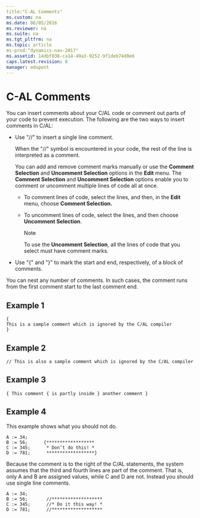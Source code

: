 ```yaml
---
title:"C-AL Comments"
ms.custom: na
ms.date: 06/05/2016
ms.reviewer: na
ms.suite: na
ms.tgt_pltfrm: na
ms.topic: article
ms-prod:"dynamics-nav-2017"
ms.assetid: 14dbf038-ca14-49a3-9252-9f1deb74d0e6
caps.latest.revision: 8
manager: edupont
---
```

# C-AL Comments
You can insert comments about your C\/AL code or comment out parts of your code to prevent execution. The following are the two ways to insert comments in C\/AL:  
  
-   Use "\/\/" to insert a single line comment.  
  
     When the "\/\/" symbol is encountered in your code, the rest of the line is interpreted as a comment.  
  
     You can add and remove comment marks manually or use the **Comment Selection** and **Uncomment Selection** options in the **Edit** menu. The **Comment Selection** and **Uncomment Selection** options enable you to comment or uncomment multiple lines of code all at once.  
  
    -   To comment lines of code, select the lines, and then, in the **Edit** menu, choose **Comment Selection.**  
  
    -   To uncomment lines of code, select the lines, and then choose **Uncomment Selection**.  
  
        > [!NOTE]  
        >  To use the **Uncomment Selection**, all the lines of code that you select must have comment marks.  
  
-   Use "{" and "}" to mark the start and end, respectively, of a block of comments.  
  
 You can nest any number of comments. In such cases, the comment runs from the first comment start to the last comment end.  
  
## Example 1  
  
```  
{  
This is a sample comment which is ignored by the C/AL compiler  
}  
```  
  
## Example 2  
  
```  
// This is also a sample comment which is ignored by the C/AL compiler  
```  
  
## Example 3  
  
```  
{ This comment { is partly inside } another comment }  
```  
  
## Example 4  
 This example shows what you should not do.  
  
```  
A := 34;  
B := 56;      {******************  
C := 345;      * Don’t do this! *  
D := 781;      ******************}  
```  
  
 Because the comment is to the right of the C\/AL statements, the system assumes that the third and fourth lines are part of the comment. That is, only A and B are assigned values, while C and D are not. Instead you should use single line comments.  
  
```  
A := 34;  
B := 56;       //*******************  
C := 345;      //* Do it this way! *  
D := 781;      //*******************  
```